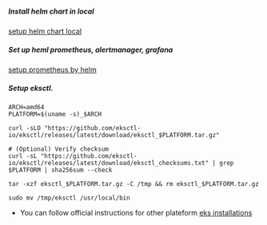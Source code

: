 ##### Install helm chart in local
[setup helm chart local]("https://helm.sh/docs/intro/install/")

##### Set up heml prometheus, alertmanager, grafana
[setup prometheus by helm]("https://github.com/GitEic-Bhavin/35D-Training-repo/tree/training/Project/Day35")

##### Setup eksctl.
```
ARCH=amd64
PLATFORM=$(uname -s)_$ARCH

curl -sLO "https://github.com/eksctl-io/eksctl/releases/latest/download/eksctl_$PLATFORM.tar.gz"

# (Optional) Verify checksum
curl -sL "https://github.com/eksctl-io/eksctl/releases/latest/download/eksctl_checksums.txt" | grep $PLATFORM | sha256sum --check

tar -xzf eksctl_$PLATFORM.tar.gz -C /tmp && rm eksctl_$PLATFORM.tar.gz

sudo mv /tmp/eksctl /usr/local/bin
```

- You can follow official instructions for other plateform
[eks installations]("https://eksctl.io/installation/") 


